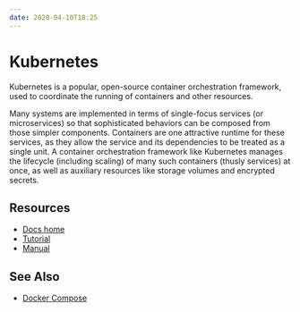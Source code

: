 ```yaml
---
date: 2020-04-10T18:25
---
```


# Kubernetes

Kubernetes is a popular, open-source container orchestration
framework, used to coordinate the running of containers and other
resources.

Many systems are implemented in terms of single-focus services (or
microservices) so that sophisticated behaviors can be composed from those
simpler components. Containers are one attractive runtime for these services,
as they allow the service and its dependencies to be treated as a single unit.
A container orchestration framework like Kubernetes manages the lifecycle
(including scaling) of many such containers (thusly services) at once, as well
as auxiliary resources like storage volumes and encrypted secrets.

## Resources

- [Docs home](https://kubernetes.io/docs/home)
- [Tutorial](https://kubernetes.io/docs/tutorials/kubernetes-basics)
- [Manual](https://kubernetes.io/docs/reference)

## See Also

- [Docker Compose](https://docs.docker.com/compose)
